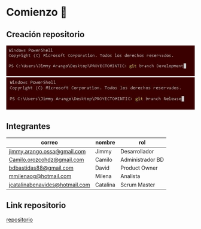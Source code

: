 # Comienzo 🚀

## Creación repositorio

![Screenshot](branch1.JPG)
![Screenshot2](branch2.JPG)

## Integrantes

|            correo              |   nombre   |       rol       |
|--------------------------------|------------|-----------------|
|    jimmy.arango.ossa@gmail.com |       Jimmy|    Desarrollador|
|    Camilo.orozcohdz@gmail.com  |      Camilo| Administrador BD|
|    bdbastidas88@gmail.com      |       David|    Product Owner|
|     mmilenaog@hotmail.com      |      Milena|         Analista|
| jcatalinabenavides@hotmail.com |    Catalina|     Scrum Master|

## Link repositorio

[repositorio](https://github.com/jimalaros/PROYECTOMINTIC)
